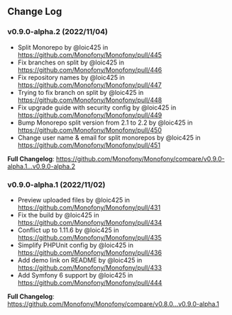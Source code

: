 ## Change Log

### v0.9.0-alpha.2 (2022/11/04)
* Split Monorepo by @loic425 in https://github.com/Monofony/Monofony/pull/445
* Fix branches on split by @loic425 in https://github.com/Monofony/Monofony/pull/446
* Fix repository names by @loic425 in https://github.com/Monofony/Monofony/pull/447
* Trying to fix branch on split by @loic425 in https://github.com/Monofony/Monofony/pull/448
* Fix upgrade guide with security config by @loic425 in https://github.com/Monofony/Monofony/pull/449
* Bump Monorepo split version from 2.1 to 2.2 by @loic425 in https://github.com/Monofony/Monofony/pull/450
* Change user name & email for split monorepos by @loic425 in https://github.com/Monofony/Monofony/pull/451

**Full Changelog**: https://github.com/Monofony/Monofony/compare/v0.9.0-alpha.1...v0.9.0-alpha.2

### v0.9.0-alpha.1 (2022/11/02)
* Preview uploaded files by @loic425 in https://github.com/Monofony/Monofony/pull/431
* Fix the build by @loic425 in https://github.com/Monofony/Monofony/pull/434
* Conflict up to 1.11.6 by @loic425 in https://github.com/Monofony/Monofony/pull/435
* Simplify PHPUnit config by @loic425 in https://github.com/Monofony/Monofony/pull/436
* Add demo link on README by @loic425 in https://github.com/Monofony/Monofony/pull/433
* Add Symfony 6 support by @loic425 in https://github.com/Monofony/Monofony/pull/444

**Full Changelog**: https://github.com/Monofony/Monofony/compare/v0.8.0...v0.9.0-alpha.1

